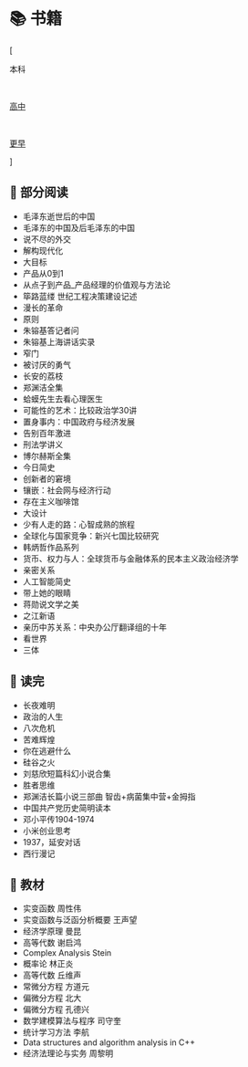 # 📚 书籍


<div class="nav-tab">
  <p class="bord">[</p>
  <p class="now">本科</p>&nbsp;
  <a href="../books-high"><p class="not">高中</p></a>&nbsp;
  <a href="../books-earler"><p class="not">更早</p></a>
  <p class="bord">]</p>
</div>


<h2>🔖 部分阅读</h2>

- 毛泽东逝世后的中国
- 毛泽东的中国及后毛泽东的中国
- 说不尽的外交
- 解构现代化
- 大目标
- 产品从0到1
- 从点子到产品_产品经理的价值观与方法论
- 筚路蓝缕 世纪工程决策建设记述
- 漫长的革命
- 原则
- 朱镕基答记者问
- 朱镕基上海讲话实录
- 窄门
- 被讨厌的勇气
- 长安的荔枝
- 郑渊洁全集
- 蛤蟆先生去看心理医生
- 可能性的艺术：比较政治学30讲
- 置身事内：中国政府与经济发展
- 告别百年激进
- 刑法学讲义
- 博尔赫斯全集
- 今日简史
- 创新者的窘境
- 镶嵌：社会网与经济行动
- 存在主义咖啡馆
- 大设计
- 少有人走的路：心智成熟的旅程
- 全球化与国家竞争：新兴七国比较研究
- 韩炳哲作品系列
- 货币、权力与人：全球货币与金融体系的民本主义政治经济学
- 亲密关系
- 人工智能简史
- 带上她的眼睛
- 蒋勋说文学之美
- 之江新语
- 亲历中苏关系：中央办公厅翻译组的十年
- 看世界
- 三体

<h2>🔖 读完</h2>

- 长夜难明
- 政治的人生
- 八次危机
- 苦难辉煌
- 你在逃避什么
- 硅谷之火
- 刘慈欣短篇科幻小说合集
- 胜者思维
- 郑渊洁长篇小说三部曲 智齿+病菌集中营+金拇指
- 中国共产党历史简明读本
- 邓小平传1904-1974
- 小米创业思考
- 1937，延安对话
- 西行漫记


<h2>🔖 教材</h2>

- 实变函数 周性伟
- 实变函数与泛函分析概要 王声望
- 经济学原理 曼昆
- 高等代数 谢启鸿
- Complex Analysis Stein
- 概率论 林正炎
- 高等代数 丘维声
- 常微分方程 方道元
- 偏微分方程 北大
- 偏微分方程 孔德兴
- 数学建模算法与程序 司守奎
- 统计学习方法 李航
- Data structures and algorithm analysis in C++
- 经济法理论与实务 周黎明
